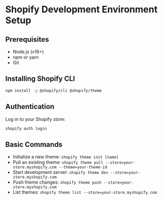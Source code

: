 # Shopify Development Environment Setup

## Prerequisites
- Node.js (v16+)
- npm or yarn
- Git

## Installing Shopify CLI
```bash
npm install -g @shopify/cli @shopify/theme
```

## Authentication
Log in to your Shopify store:
```bash
shopify auth login
```

## Basic Commands
- Initialize a new theme: `shopify theme init [name]`
- Pull an existing theme: `shopify theme pull --store=your-store.myshopify.com --theme=your-theme-id`
- Start development server: `shopify theme dev --store=your-store.myshopify.com`
- Push theme changes: `shopify theme push --store=your-store.myshopify.com`
- List themes: `shopify theme list --store=your-store.myshopify.com`
